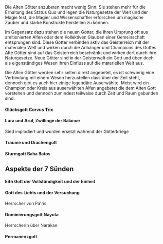 
Die Alten Götter anzubeten macht wenig Sinn. Sie stehen mehr für die Erhaltung des Status Quo und legen die Naturgesetze der Welt und der Magie fest, die Magier und Wissenschaftler erforschen um magische Zauber und starke Konstrukte herstellen zu können.

Im Gegensatz dazu stehen die neuen Götter, die ihren Ursprung oft aus amitionierten Alfen oder dem Kollektiven Glauben einer Gemeinschaft entsprungen sind.
Diese Götter verbinden aktiv das Geisterreich mit der materialen Welt und wirken durch die Anhänger und Champions des Gottes.
Alte Götter sind auf das Geisterreich beschränkt und wirken dort durch ihre Naturgesetze.
Neue Götter sind in der Geisterwelt ein Gott und üben doch als eigenständiges Wesen ihren Einfluss auf die materiellen Welt aus.

Die Alten Götter werden sehr selten direkt angebetet, es ist schwierig eine Verbindung mit einem Wesen herzustellen dass über der Zeit steht, dennoch gibt es auch hier einige legendäre Auserwählte. Meist wird ein Champion oder Kreis aus auserwählten Alfen angebetet die dem Alten Gott vorstehen und dennoch zumindest teilweise durch Zeit und Raum gebunden sind.




#### Glücksgott Corvus Trix

#### Lura und Arul, Zwillinge der Balance
Sind implodiert und wurden ersetzt während der Götterkriege

#### Träume und Drachengott

#### Sturmgott Baha Batos

## Aspekte der 7 Sünden
#### Eith Gott der Vollständigkeit und der Einheit

#### Gott des Lichts und der Versuchung 

Herrscher von Pa'ris

#### Dominierungsgott Nayuta
Herrscherin über Narakan

#### Permanenzgott